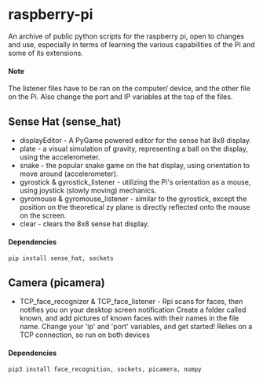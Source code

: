 # raspberry-pi
An archive of public python scripts for the raspberry pi, open to changes and use, especially in terms of learning the various capabilities of the Pi and some of its extensions.
#### Note
The listener files have to be ran on the computer/ device, and the other file on the Pi. Also change the port and IP variables at the top of the files.

## Sense Hat (sense_hat)
* displayEditor - A PyGame powered editor for the sense hat 8x8 display.
* plate - a visual simulation of gravity, representing a ball on the display, using the accelerometer.
* snake - the popular snake game on the hat display, using orientation to move around (accelerometer).
* gyrostick & gyrostick_listener - utilizing the Pi's orientation as a mouse, using joystick (slowly moving) mechanics.
* gyromouse & gyromouse_listener - similar to the gyrostick, except the position on the theoretical zy plane is directly reflected onto the mouse on the screen.
* clear - clears the 8x8 sense hat display.
#### Dependencies
```
pip install sense_hat, sockets
```

## Camera (picamera)
* TCP_face_recognizer & TCP_face_listener - Rpi scans for faces, then notifies you on your desktop screen notification
Create a folder called known, and add pictures of known faces with their names in the file name. Change your 'ip' and 'port' variables, and get started! Relies on a TCP connection, so run on both devices
#### Dependencies
``` 
pip3 install face_recognition, sockets, picamera, numpy
```
